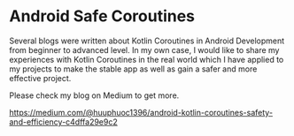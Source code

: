 # Android Safe Coroutines
Several blogs were written about Kotlin Coroutines in Android Development from beginner to advanced level. In my own case, I would like to share my experiences with Kotlin Coroutines in the real world which I have applied to my projects to make the stable app as well as gain a safer and more effective project.

Please check my blog on Medium to get more.

https://medium.com/@huuphuoc1396/android-kotlin-coroutines-safety-and-efficiency-c4dffa29e9c2
